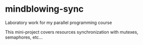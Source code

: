 # mindblowing-sync
Laboratory work for my parallel programming course

This mini-project covers resources synchronization with mutexes, semaphores, etc...
